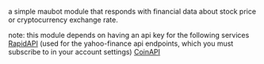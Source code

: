 a simple maubot module that responds with financial data about stock price or cryptocurrency exchange rate.

note: this module depends on having an api key for the following services
[RapidAPI](https://rapidapi.com/marketplace) (used for the yahoo-finance api endpoints, which you must subscribe to in your account settings)
[CoinAPI](https://www.coinapi.io/Pricing)

